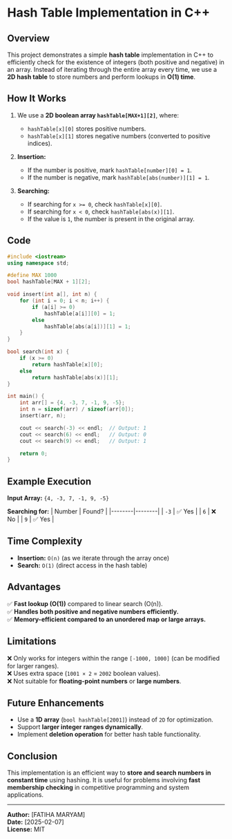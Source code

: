 # Hash Table Implementation in C++

## Overview
This project demonstrates a simple **hash table** implementation in C++ to efficiently check for the existence of integers (both positive and negative) in an array. Instead of iterating through the entire array every time, we use a **2D hash table** to store numbers and perform lookups in **O(1) time**.

## How It Works
1. We use a **2D boolean array `hashTable[MAX+1][2]`**, where:
   - `hashTable[x][0]` stores positive numbers.
   - `hashTable[x][1]` stores negative numbers (converted to positive indices).
   
2. **Insertion:**
   - If the number is positive, mark `hashTable[number][0] = 1`.
   - If the number is negative, mark `hashTable[abs(number)][1] = 1`.

3. **Searching:**
   - If searching for `x >= 0`, check `hashTable[x][0]`.
   - If searching for `x < 0`, check `hashTable[abs(x)][1]`.
   - If the value is `1`, the number is present in the original array.

## Code
```cpp
#include <iostream>
using namespace std;

#define MAX 1000
bool hashTable[MAX + 1][2];

void insert(int a[], int n) {
    for (int i = 0; i < n; i++) {
        if (a[i] >= 0)
            hashTable[a[i]][0] = 1;
        else
            hashTable[abs(a[i])][1] = 1;
    }
}

bool search(int x) {
    if (x >= 0)
        return hashTable[x][0];
    else
        return hashTable[abs(x)][1];
}

int main() {
    int arr[] = {4, -3, 7, -1, 9, -5};
    int n = sizeof(arr) / sizeof(arr[0]);
    insert(arr, n);

    cout << search(-3) << endl;  // Output: 1
    cout << search(6) << endl;   // Output: 0
    cout << search(9) << endl;   // Output: 1

    return 0;
}
```

## Example Execution
**Input Array:** `{4, -3, 7, -1, 9, -5}`

**Searching for:**
| Number | Found? |
|--------|--------|
| `-3`   | ✅ Yes |
| `6`    | ❌ No  |
| `9`    | ✅ Yes |

## Time Complexity
- **Insertion:** `O(n)` (as we iterate through the array once)
- **Search:** `O(1)` (direct access in the hash table)

## Advantages
✅ **Fast lookup (O(1))** compared to linear search (O(n)).  
✅ **Handles both positive and negative numbers efficiently.**  
✅ **Memory-efficient compared to an unordered map or large arrays.**

## Limitations
❌ Only works for integers within the range `[-1000, 1000]` (can be modified for larger ranges).  
❌ Uses extra space (`1001 × 2` = `2002` boolean values).  
❌ Not suitable for **floating-point numbers** or **large numbers**.

## Future Enhancements
- Use a **1D array** (`bool hashTable[2001]`) instead of `2D` for optimization.
- Support **larger integer ranges dynamically**.
- Implement **deletion operation** for better hash table functionality.

## Conclusion
This implementation is an efficient way to **store and search numbers in constant time** using hashing. It is useful for problems involving **fast membership checking** in competitive programming and system applications.

---
**Author:** [FATIHA MARYAM]  
**Date:** [2025-02-07]  
**License:** MIT

